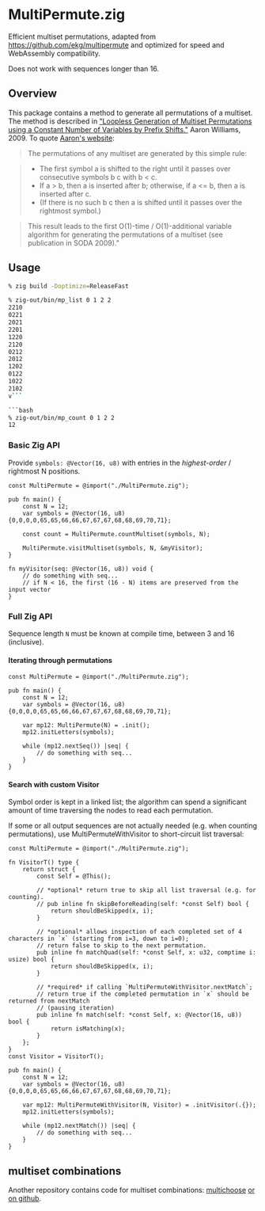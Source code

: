 # MultiPermute.zig

Efficient multiset permutations,
adapted from https://github.com/ekg/multipermute
and optimized for speed and WebAssembly compatibility.

Does not work with sequences longer than 16.

## Overview

This package contains a method to generate all permutations of a multiset. The method is described in ["Loopless Generation of Multiset Permutations using a Constant Number of Variables by Prefix Shifts."](https://www.researchgate.net/publication/220779544_Loopless_Generation_of_Multiset_Permutations_using_a_Constant_Number_of_Variables_by_Prefix_Shifts) Aaron Williams, 2009. To quote [Aaron's website](http://webhome.cs.uvic.ca/~haron/):

> The permutations of any multiset are generated by this simple rule:

> - The first symbol a is shifted to the right until it passes over consecutive symbols b c with b < c. 
> - If a > b, then a is inserted after b; otherwise, if a <= b, then a is inserted after c. 
> - (If there is no such b c then a is shifted until it passes over the rightmost symbol.)

> This result leads to the first O(1)-time / O(1)-additional variable algorithm for generating the permutations of a multiset (see publication in SODA 2009)."

## Usage

``` bash
% zig build -Doptimize=ReleaseFast
```

```bash
% zig-out/bin/mp_list 0 1 2 2
2210
0221
2021
2201
1220
2120
0212
2012
1202
0122
1022
2102
v```

```bash
% zig-out/bin/mp_count 0 1 2 2
12
```

### Basic Zig API

Provide `symbols: @Vector(16, u8)` with entries in the *highest-order* / rightmost N positions.

```zig
const MultiPermute = @import("./MultiPermute.zig");

pub fn main() {
    const N = 12;
    var symbols = @Vector(16, u8){0,0,0,0,65,65,66,66,67,67,67,68,68,69,70,71};
    
    const count = MultiPermute.countMultiset(symbols, N);
    
    MultiPermute.visitMultiset(symbols, N, &myVisitor);
}

fn myVisitor(seq: @Vector(16, u8)) void {
    // do something with seq...
    // if N < 16, the first (16 - N) items are preserved from the input vector
}
```

### Full Zig API

Sequence length `N` must be known at compile time, between 3 and 16 (inclusive).

#### Iterating through permutations

```zig
const MultiPermute = @import("./MultiPermute.zig");

pub fn main() {
    const N = 12;
    var symbols = @Vector(16, u8){0,0,0,0,65,65,66,66,67,67,67,68,68,69,70,71};

    var mp12: MultiPermute(N) = .init();
    mp12.initLetters(symbols);

    while (mp12.nextSeq()) |seq| {
        // do something with seq...
    }
}
```

#### Search with custom Visitor

Symbol order is kept in a linked list; the algorithm can spend a significant amount of time traversing the nodes to read each permutation.

If some or all output sequences are not actually needed (e.g. when counting permutations), use MultiPermuteWithVisitor to short-circuit list traversal:

```zig
const MultiPermute = @import("./MultiPermute.zig");

fn VisitorT() type {
    return struct {
        const Self = @This();

        // *optional* return true to skip all list traversal (e.g. for counting).
        // pub inline fn skipBeforeReading(self: *const Self) bool {
            return shouldBeSkipped(x, i);
        }

        // *optional* allows inspection of each completed set of 4 characters in `x` (starting from i=3, down to i=0);
        // return false to skip to the next permutation.
        pub inline fn matchQuad(self: *const Self, x: u32, comptime i: usize) bool {
            return shouldBeSkipped(x, i);
        }

        // *required* if calling `MultiPermuteWithVisitor.nextMatch`;
        // return true if the completed permutation in `x` should be returned from nextMatch
        // (pausing iteration)
        pub inline fn match(self: *const Self, x: @Vector(16, u8)) bool {
            return isMatching(x);
        }
    };
}
const Visitor = VisitorT();

pub fn main() {
    const N = 12;
    var symbols = @Vector(16, u8){0,0,0,0,65,65,66,66,67,67,67,68,68,69,70,71};

    var mp12: MultiPermuteWithVisitor(N, Visitor) = .initVisitor(.{});
    mp12.initLetters(symbols);

    while (mp12.nextMatch()) |seq| {
        // do something with seq...
    }
}
```

## multiset combinations

Another repository contains code for multiset combinations: [multichoose](https://npmjs.org/package/multichoose) [or on github](https://github.com/ekg/multichoose).
